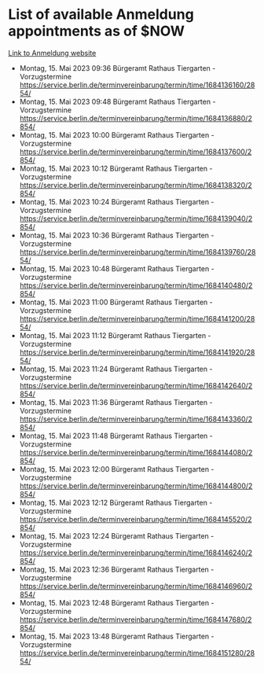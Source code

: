 # List of available Anmeldung appointments as of $NOW
[Link to Anmeldung website](https://service.berlin.de/terminvereinbarung/termin/tag.php?termin=1&anliegen[]=120686&dienstleisterlist=122210,122217,327316,122219,327312,122227,327314,122231,327346,122243,327348,122254,122252,329742,122260,329745,122262,329748,122271,327278,122273,327274,122277,327276,330436,122280,327294,122282,327290,122284,327292,122291,327270,122285,327266,122286,327264,122296,327268,150230,329760,122297,327286,122294,327284,122312,329763,122314,329775,122304,327330,122311,327334,122309,327332,317869,122281,327352,122279,329772,122283,122276,327324,122274,327326,122267,329766,122246,327318,122251,327320,122257,327322,122208,327298,122226,327300&herkunft=http%3A%2F%2Fservice.berlin.de%2Fdienstleistung%2F120686%2F)
- Montag, 15. Mai 2023 09:36 Bürgeramt Rathaus Tiergarten - Vorzugstermine https://service.berlin.de/terminvereinbarung/termin/time/1684136160/2854/
- Montag, 15. Mai 2023 09:48 Bürgeramt Rathaus Tiergarten - Vorzugstermine https://service.berlin.de/terminvereinbarung/termin/time/1684136880/2854/
- Montag, 15. Mai 2023 10:00 Bürgeramt Rathaus Tiergarten - Vorzugstermine https://service.berlin.de/terminvereinbarung/termin/time/1684137600/2854/
- Montag, 15. Mai 2023 10:12 Bürgeramt Rathaus Tiergarten - Vorzugstermine https://service.berlin.de/terminvereinbarung/termin/time/1684138320/2854/
- Montag, 15. Mai 2023 10:24 Bürgeramt Rathaus Tiergarten - Vorzugstermine https://service.berlin.de/terminvereinbarung/termin/time/1684139040/2854/
- Montag, 15. Mai 2023 10:36 Bürgeramt Rathaus Tiergarten - Vorzugstermine https://service.berlin.de/terminvereinbarung/termin/time/1684139760/2854/
- Montag, 15. Mai 2023 10:48 Bürgeramt Rathaus Tiergarten - Vorzugstermine https://service.berlin.de/terminvereinbarung/termin/time/1684140480/2854/
- Montag, 15. Mai 2023 11:00 Bürgeramt Rathaus Tiergarten - Vorzugstermine https://service.berlin.de/terminvereinbarung/termin/time/1684141200/2854/
- Montag, 15. Mai 2023 11:12 Bürgeramt Rathaus Tiergarten - Vorzugstermine https://service.berlin.de/terminvereinbarung/termin/time/1684141920/2854/
- Montag, 15. Mai 2023 11:24 Bürgeramt Rathaus Tiergarten - Vorzugstermine https://service.berlin.de/terminvereinbarung/termin/time/1684142640/2854/
- Montag, 15. Mai 2023 11:36 Bürgeramt Rathaus Tiergarten - Vorzugstermine https://service.berlin.de/terminvereinbarung/termin/time/1684143360/2854/
- Montag, 15. Mai 2023 11:48 Bürgeramt Rathaus Tiergarten - Vorzugstermine https://service.berlin.de/terminvereinbarung/termin/time/1684144080/2854/
- Montag, 15. Mai 2023 12:00 Bürgeramt Rathaus Tiergarten - Vorzugstermine https://service.berlin.de/terminvereinbarung/termin/time/1684144800/2854/
- Montag, 15. Mai 2023 12:12 Bürgeramt Rathaus Tiergarten - Vorzugstermine https://service.berlin.de/terminvereinbarung/termin/time/1684145520/2854/
- Montag, 15. Mai 2023 12:24 Bürgeramt Rathaus Tiergarten - Vorzugstermine https://service.berlin.de/terminvereinbarung/termin/time/1684146240/2854/
- Montag, 15. Mai 2023 12:36 Bürgeramt Rathaus Tiergarten - Vorzugstermine https://service.berlin.de/terminvereinbarung/termin/time/1684146960/2854/
- Montag, 15. Mai 2023 12:48 Bürgeramt Rathaus Tiergarten - Vorzugstermine https://service.berlin.de/terminvereinbarung/termin/time/1684147680/2854/
- Montag, 15. Mai 2023 13:48 Bürgeramt Rathaus Tiergarten - Vorzugstermine https://service.berlin.de/terminvereinbarung/termin/time/1684151280/2854/

